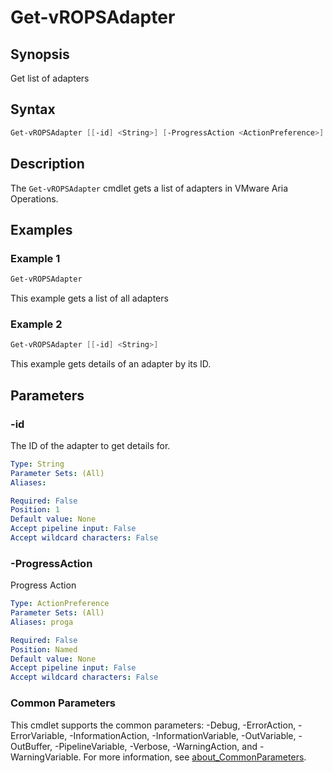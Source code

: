 # Get-vROPSAdapter

## Synopsis

Get list of adapters

## Syntax

```powershell
Get-vROPSAdapter [[-id] <String>] [-ProgressAction <ActionPreference>] [<CommonParameters>]
```

## Description

The `Get-vROPSAdapter` cmdlet gets a list of adapters in VMware Aria Operations.

## Examples

### Example 1

```powershell
Get-vROPSAdapter
```

This example gets a list of all adapters

### Example 2

```powershell
Get-vROPSAdapter [[-id] <String>] 
```

This example gets details of an adapter by its ID.

## Parameters

### -id

The ID of the adapter to get details for.

```yaml
Type: String
Parameter Sets: (All)
Aliases:

Required: False
Position: 1
Default value: None
Accept pipeline input: False
Accept wildcard characters: False
```

### -ProgressAction

Progress Action

```yaml
Type: ActionPreference
Parameter Sets: (All)
Aliases: proga

Required: False
Position: Named
Default value: None
Accept pipeline input: False
Accept wildcard characters: False
```

### Common Parameters

This cmdlet supports the common parameters: -Debug, -ErrorAction, -ErrorVariable, -InformationAction, -InformationVariable, -OutVariable, -OutBuffer, -PipelineVariable, -Verbose, -WarningAction, and -WarningVariable. For more information, see [about_CommonParameters](http://go.microsoft.com/fwlink/?LinkID=113216).
